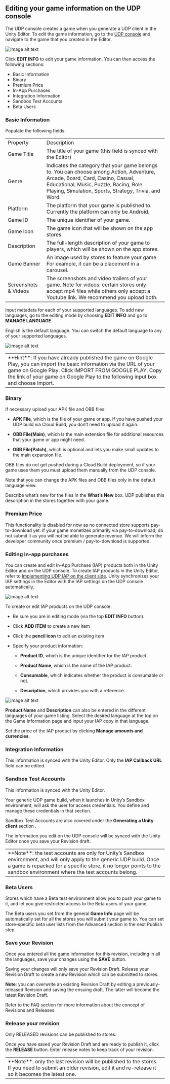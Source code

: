 ## Editing your game information on the UDP console

The UDP console creates a game when you generate a UDP client in the Unity Editor. To edit the game information, go to the [UDP console](https://distribute.dashboard.unity.com) and navigate to the game that you created in the Editor.

![image alt text](images/image_12.png)

Click **EDIT INFO** to edit your game information. You can then access the following sections:

* Basic Information
* Binary
* Premium Price
* In-App Purchases
* Integration Information
* Sandbox Test Accounts
* Beta Users

### Basic Information

Populate the following fields:

<table>
  <tr>
    <td>Property</td>
    <td>Description</td>
  </tr>
  <tr>
    <td>Game Title</td>
    <td>The title of your game (this field is synced with the Editor)</td>
  </tr>
  <tr>
    <td>Genre</td>
    <td>Indicates the category that your game belongs to. You can choose among Action, Adventure, Arcade, Board, Card, Casino, Casual, Educational, Music, Puzzle, Racing, Role Playing, Simulation, Sports, Strategy, Trivia, and Word.</td>
  </tr>
  <tr>
    <td>Platform</td>
    <td>The platform that your game is published to. Currently the platform can only be Android. </td>
  </tr>
  <tr>
    <td>Game ID</td>
    <td>The unique identifier of your game.</td>
  </tr>
  <tr>
    <td>Game Icon</td>
    <td>The game icon that will be shown on the app stores.</td>
  </tr>
  <tr>
    <td>Description</td>
    <td>The full-length description of your game to players, which will be shown on the app stores.</td>
  </tr>
  <tr>
    <td>Game Banner</td>
    <td>An image used by stores to feature your game. For example, it can be a placement in a carousel.</td>
  </tr>
  <tr>
    <td>Screenshots & Videos</td>
    <td>The screenshots and video trailers of your game. 
Note for videos: certain stores only accept mp4 files while others only accept a Youtube link. We recommend you upload both.</td>
  </tr>
</table>


Input metadata for each of your supported languages. To add new languages, go to the editing mode by choosing **EDIT INFO** and go to **MANAGE LANGUAGE**. 

English is the default language. You can switch the default language to any of your supported languages.

![image alt text](images/image_13.png)

<table>
  <tr>
    <td>**Hint**: If you have already published the game on Google Play, you can import the basic information via the URL of your game on Google Play.
Click IMPORT FROM GOOGLE PLAY.
Copy the link of your game on Google Play to the following input box and choose Import.
</td>
  </tr>
</table>


### Binary

If necessary upload your APK file and OBB files: 

* **APK File**, which is the file of your game or app. If you have pushed your UDP build via Cloud Build, you don’t need to upload it again.

* **OBB File(Main)**, which is the main extension file for additional resources that your game or app might need.

* **OBB File(Patch)**, which is optional and lets you make small updates to the main expansion file.

OBB files do not get pushed during a Cloud Build deployment, so if your game uses them you must upload them manually from the UDP console.

Note that you can change the APK files and OBB files only in the default language view. 

Describe what’s new for the files in the **What’s New** box. UDP publishes this description in the stores together with your game.

### Premium Price

This functionality is disabled for now as no connected store supports pay-to-download yet. If your game monetizes primarily via pay-to-download, do not submit it as you will not be able to generate revenue. We will inform the developer community once premium / pay-to-download is supported.

### Editing in-app purchases 

You can create and edit In-App Purchase (IAP) products both in the Unity Editor and on the UDP console. To create IAP products in the Unity Editor, refer to [Implementing UDP IAP on the client side](Implementing-UDP-IAP-on-the-client-side.md). Unity synchronizes your IAP settings in the Editor with the IAP settings on the UDP console automatically. 

![image alt text](images/image_14.png)

To create or edit IAP products on the UDP console:

* Be sure you are in editing mode (via the top **EDIT INFO** button).

* Click **ADD ITEM** to create a new item

* Click the **pencil icon** to edit an existing item 

* Specify your product information:

    * **Product ID**, which is the unique identifier for the IAP product.

    * **Product Name**, which is the name of the IAP product.

    * **Consumable**, which indicates whether the product is consumable or not. 

    * **Description**, which provides you with a reference.

![image alt text](images/image_15.png)

**Product Name** and **Description** can also be entered in the different languages of your game listing. Select the desired language at the top on the Game Information page and input your IAP copy in that language.

Set the price of the IAP product by clicking **Manage amounts and currencies**.
      
### Integration Information

This information is synced with the Unity Editor. Only the **IAP Callback URL** field can be edited.

### Sandbox Test Accounts

This information is synced with the Unity Editor.

Your generic UDP game build, when it launches in Unity’s Sandbox environment, will ask the user for access credentials. You define and manage these credentials in that section. 

Sandbox Test Accounts are also covered under the **Generating a Unity client** section .

The information you edit on the UDP console will be synced with the Unity Editor once you save your Revision draft.

<table>
  <tr>
    <td>**Note**: the test accounts are only for Unity’s Sandbox environment, and will only apply to the generic UDP build. Once a game is repacked for a specific store, it no longer points to the sandbox environment where the test accounts belong.</td>
  </tr>
</table>


### Beta Users

Stores which have a Beta test environment allow you to push your game to it, and let you give restricted access to the Beta users of your game. 

The Beta users you set from the general **Game Info** page will be automatically set for all the stores you will submit your game to. You can set store-specific beta user lists from the Advanced section in the next Publish step.

### Save your Revision

Once you entered all the game information for this revision, including in all the languages, save your changes using the **SAVE** button. 

Saving your changes will only save your Revision Draft. Release your Revision Draft to create a new Revision which can be submitted to stores.

**Note**: you can overwrite an existing Revision Draft by editing a previously-released Revision and saving the ensuing draft. The latter will become the latest Revision Draft.

Refer to the FAQ section for more information about the concept of Revisions and Releases.

### Release your revision

Only RELEASED revisions can be published to stores. 

Once you have saved your Revision Draft and are ready to publish it, click the **RELEASE** button. Enter release notes to keep track of your revision.

<table>
  <tr>
    <td>**Note**: only the last revision will be published to the stores. If you need to submit an older revision, edit it and re-release it so it becomes the latest one.</td>
  </tr>
</table>
